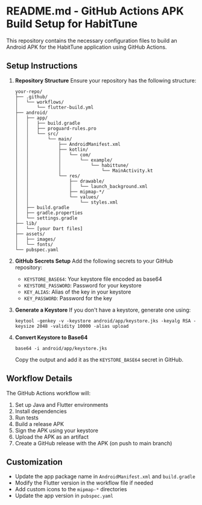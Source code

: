 # README.md - GitHub Actions APK Build Setup for HabitTune

This repository contains the necessary configuration files to build an Android APK for the HabitTune application using GitHub Actions.

## Setup Instructions

1. **Repository Structure**
   Ensure your repository has the following structure:
   ```
   your-repo/
   ├── .github/
   │   └── workflows/
   │       └── flutter-build.yml
   ├── android/
   │   ├── app/
   │   │   ├── build.gradle
   │   │   ├── proguard-rules.pro
   │   │   └── src/
   │   │       └── main/
   │   │           ├── AndroidManifest.xml
   │   │           ├── kotlin/
   │   │           │   └── com/
   │   │           │       └── example/
   │   │           │           └── habittune/
   │   │           │               └── MainActivity.kt
   │   │           └── res/
   │   │               ├── drawable/
   │   │               │   └── launch_background.xml
   │   │               ├── mipmap-*/
   │   │               └── values/
   │   │                   └── styles.xml
   │   ├── build.gradle
   │   ├── gradle.properties
   │   └── settings.gradle
   ├── lib/
   │   └── [your Dart files]
   ├── assets/
   │   ├── images/
   │   └── fonts/
   └── pubspec.yaml
   ```

2. **GitHub Secrets Setup**
   Add the following secrets to your GitHub repository:
   - `KEYSTORE_BASE64`: Your keystore file encoded as base64
   - `KEYSTORE_PASSWORD`: Password for your keystore
   - `KEY_ALIAS`: Alias of the key in your keystore
   - `KEY_PASSWORD`: Password for the key

3. **Generate a Keystore**
   If you don't have a keystore, generate one using:
   ```
   keytool -genkey -v -keystore android/app/keystore.jks -keyalg RSA -keysize 2048 -validity 10000 -alias upload
   ```

4. **Convert Keystore to Base64**
   ```
   base64 -i android/app/keystore.jks
   ```
   Copy the output and add it as the `KEYSTORE_BASE64` secret in GitHub.

## Workflow Details

The GitHub Actions workflow will:
1. Set up Java and Flutter environments
2. Install dependencies
3. Run tests
4. Build a release APK
5. Sign the APK using your keystore
6. Upload the APK as an artifact
7. Create a GitHub release with the APK (on push to main branch)

## Customization

- Update the app package name in `AndroidManifest.xml` and `build.gradle`
- Modify the Flutter version in the workflow file if needed
- Add custom icons to the `mipmap-*` directories
- Update the app version in `pubspec.yaml`

